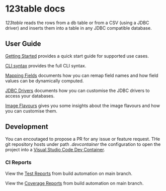 # 123table docs

_123table_ reads the rows from a db table or from a CSV (using a JDBC driver)
and inserts them into a table in any JDBC compatible database.


## User Guide

[Getting Started](guide/getting-started/) provides a quick start guide
for supported use cases.

[CLI syntax](guide/cli.html) provides the full CLI syntax. 

[Mapping Fields](guide/mapper.html) documents how you can
remap field names and how field values can be dynamically computed. 

[JDBC Drivers](guide/drivers.html) documents how you can
customise the JDBC drivers to access your databases. 

[Image Flavours](guide/flavours.html) gives you some insights
about the image flavours and how you can customise them. 


## Development

You can encoutaged to propose a PR for any issue or feature request.
THe git repository hosts under path _.devcontainer_ the configuration
to open the project into a
[Visual Studio Code Dev Container](https://code.visualstudio.com/docs/devcontainers/containers).


### CI Reports

View the [Test Reports](tests.html) from build automation on main branch.

View the [Coverage Reports](coverage/) from build automation on main branch.